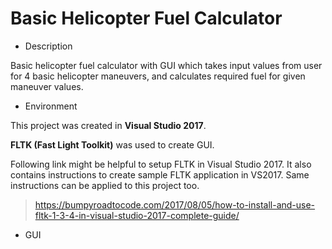 # Basic Helicopter Fuel Calculator

- Description

Basic helicopter fuel calculator with GUI which takes input values from user for 4 basic helicopter maneuvers, and calculates required fuel for given maneuver values.

- Environment

This project was created in __Visual Studio 2017__.

__FLTK (Fast Light Toolkit)__ was used to create GUI.

Following link might be helpful to setup FLTK in Visual Studio 2017. It also contains instructions to create sample FLTK application in VS2017. Same instructions can be applied to this project too.
  
  > https://bumpyroadtocode.com/2017/08/05/how-to-install-and-use-fltk-1-3-4-in-visual-studio-2017-complete-guide/
  
- GUI

